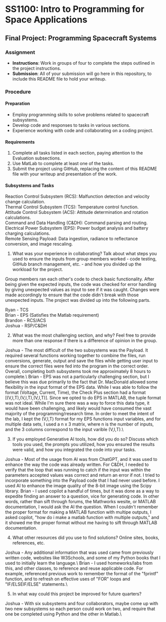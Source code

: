 # SS1100: Intro to Programming for Space Applications
## Final Project: Programming Spacecraft Systems

### Assignment
- **Instructions**: Work in groups of four to complete the steps outlined in the project instructions.
- **Submission**: All of your submission will go here in this repository, to include this README file to hold your writeup.

### Procedure
#### Preparation
- Employ programming skills to solve problems related to spacecraft subsystems.
- Develop code and responses to tasks in various sections.
- Experience working with code and collaborating on a coding project.

#### Requirements
1. Complete all tasks listed in each section, paying attention to the Evaluation subsections.
2. Use MatLab to complete at least one of the tasks.
3. Submit the project using GitHub, replacing the content of this README file with your writeup and presentation of the work.

#### Subsystems and Tasks
Reaction Control Subsystem (RCS): Malfunction detection and velocity change calculation.\
Thermal Control Subsystem (TCS): Temperature control function.\
Attitude Control Subsystem (ACS): Attitude determination and rotation calculations.\
Command and Data Handling (C&DH): Command parsing and routing.\
Electrical Power Subsystem (EPS): Power budget analysis and battery charging calculations.\
Remote Sensing Payload: Data ingestion, radiance to reflectance conversion, and image rescaling.


1. What was your experience in collaborating? Talk about what steps you used to ensure the
inputs from group members worked - code testing, GitHub branch management, etc. - and
how you divided up the workload for the project.

  Group members ran each other's code to check basic functionality. After being given the expected inputs, the code was checked for error handling by giving unexpected values as input to see if it was caught. Changes were made accordingly to ensure that the code didn't break with those unexpected inputs. The project was divided up into the following parts.

Ryan - TCS\
Brian - EPS (Satisfies the Matlab requirement)\
Brandon - RCS/ACS\
Joshua - RSP/C&DH


2. What was the most challenging section, and why? Feel free to provide more than one response
if there is a difference of opinion in the group.

  Joshua - The most difficult of the two subsystems was the Payload. It required several functions working together to combine the files, run conversions, generate, output and save the files while getting user input to ensure the correct files were fed into the program in the correct order. Overall, completing both subsystems took me approximately 8 hours to complete.\ 
Brian - EPS was not a particularly challenging section, but I believe this was due primarily to the fact that Dr. MacDonald allowed some flexibility in the input format of the EPS data.  While I was able to follow the format (Voltage, Current, Time), the Check Plus section had a format [(V,I,T),(V,I,T),(V,I,T)].  Since we opted to do EPS in MATLAB, the tuple format was not ideal.  While I'm sure there was a way to force this data type, it would have been challenging, and likely would have consumed the vast majority of the programming/research time.  In order to meet the intent of the lab, I kept the (V,I,T) format for my EPS functions input variables, and for multiple data sets, I used a n x 3 matrix, where n is the number of inputs, and the 3 columns correspond to the input varible (V,I,T).\ 


3. If you employed Generative AI tools, how did you do so? Discuss which tools you used, the
prompts you utilized, how you ensured the results were valid, and how you integrated the code
into your tasks.

  Joshua - Most of the usage from AI was from ChatGPT, and it was used to enhance the way the code was already written. For C&DH, I needed to verify that the loop that was running to catch if the input was within the parameters accepted values was correct and return an error if not. I tried to incorporate something into the Payload code that I had never used before. I used AI to enhance the image quality of the 8-bit image using the Scipy library.
Brian - I used copilot a handful of times, but it was done as a way to expedite finding an answer to a question, vice for generating code.  In other words, rather than sift through forums, the Mathworks wesite, or MATLAB documentation, I would ask the AI the question.  When I couldn't remember the proper format for making a MATLAB function with multipe outputs, I asked copilot, "how do i make a matlab function with multiple outputs," and it showed me the proper format without me having to sift through MATLAB documentation.


4. What other resources did you use to find solutions? Online sites, books, references, etc.

  Joshua - Any additional information that was used came from previously written code, websites like W3Schools, and some of my Python books that I used to initially learn the language.\ 
Brian - I used homeworks/labs from this, and other classes, to reference and reuse applicable code.  For example, referenced previous work to remember the format of the "fprintf" function, and to refresh on effective uses of "FOR" loops and "IF/ELSEIF/ELSE" statements.\


5. In what way could this project be improved for future quarters?

  Joshua - With six subsystems and four collaborators, maybe come up with two new subsystems so each person could work on two, and require that one be completed using Python and the other in Matlab.\ 
















